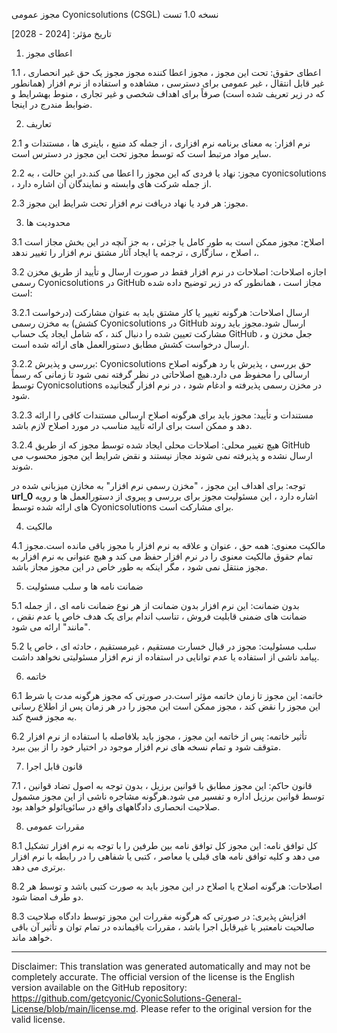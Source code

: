 مجوز عمومی Cyonicsolutions (CSGL)
نسخه 1.0 تست

تاریخ مؤثر: [2024 - 2028]

1. اعطای مجوز

1.1 اعطای حقوق: تحت این مجوز ، مجوز اعطا کننده مجوز مجوز یک حق غیر انحصاری ، غیر قابل انتقال ، غیر عمومی برای دسترسی ، مشاهده و استفاده از نرم افزار (همانطور که در زیر تعریف شده است) صرفاً برای اهداف شخصی و غیر تجاری ، منوط بهشرایط و ضوابط مندرج در اینجا.

2. تعاریف

2.1 نرم افزار: به معنای برنامه نرم افزاری ، از جمله کد منبع ، باینری ها ، مستندات و سایر مواد مرتبط است که توسط مجوز تحت این مجوز در دسترس است.

2.2 مجوز: نهاد یا فردی که این مجوز را اعطا می کند.در این حالت ، به cyonicsolutions ، از جمله شرکت های وابسته و نمایندگان آن اشاره دارد.

2.3 مجوز: هر فرد یا نهاد دریافت نرم افزار تحت شرایط این مجوز.

3. محدودیت ها

3.1 اصلاح: مجوز ممکن است به طور کامل یا جزئی ، به جز آنچه در این بخش مجاز است ، اصلاح ، سازگاری ، ترجمه یا ایجاد آثار مشتق نرم افزار را تغییر ندهد.

3.2 اجازه اصلاحات: اصلاحات در نرم افزار فقط در صورت ارسال و تأیید از طریق مخزن رسمی Cyonicsolutions در GitHub مجاز است ، همانطور که در زیر توضیح داده شده است:

3.2.1 ارسال اصلاحات: هرگونه تغییر یا کار مشتق باید به عنوان مشارکت (درخواست کشش) به مخزن رسمی Cyonicsolutions در GitHub ارسال شود.مجوز باید روند مشارکت تعیین شده را دنبال کند ، که شامل ایجاد یک حساب GitHub ، جعل مخزن و ارسال درخواست کشش مطابق دستورالعمل های ارائه شده است.

3.2.2 بررسی و پذیرش: Cyonicsolutions حق بررسی ، پذیرش یا رد هرگونه اصلاح ارسالی را محفوظ می دارد.هیچ اصلاحاتی در نظر گرفته نمی شود تا زمانی که رسماً توسط Cyonicsolutions در مخزن رسمی پذیرفته و ادغام شود ، در نرم افزار گنجانیده شود.

3.2.3 مستندات و تأیید: مجوز باید برای هرگونه اصلاح ارسالی مستندات کافی را ارائه دهد و ممکن است برای ارائه تأیید مناسب در مورد اصلاح لازم باشد.

3.2.4 هیچ تغییر محلی: اصلاحات محلی ایجاد شده توسط مجوز که از طریق GitHub ارسال نشده و پذیرفته نمی شوند مجاز نیستند و نقض شرایط این مجوز محسوب می شوند.

توجه: برای اهداف این مجوز ، "مخزن رسمی نرم افزار" به مخازن میزبانی شده در __url_0__ اشاره دارد ، این مسئولیت مجوز برای بررسی و پیروی از دستورالعمل ها و رویه های ارائه شده توسط Cyonicsolutions برای مشارکت است.

4. مالکیت

4.1 مالکیت معنوی: همه حق ، عنوان و علاقه به نرم افزار با مجوز باقی مانده است.مجوز تمام حقوق مالکیت معنوی را در نرم افزار حفظ می کند و هیچ عنوانی به نرم افزار به مجوز منتقل نمی شود ، مگر اینکه به طور خاص در این مجوز مجاز باشد.

5. ضمانت نامه ها و سلب مسئولیت

5.1 بدون ضمانت: این نرم افزار بدون ضمانت از هر نوع ضمانت نامه ای ، از جمله ضمانت های ضمنی قابلیت فروش ، تناسب اندام برای یک هدف خاص یا عدم نقض ، "مانند" ارائه می شود.

5.2 سلب مسئولیت: مجوز در قبال خسارت مستقیم ، غیرمستقیم ، حادثه ای ، خاص یا پیامد ناشی از استفاده یا عدم توانایی در استفاده از نرم افزار مسئولیتی نخواهد داشت.

6. خاتمه

6.1 خاتمه: این مجوز تا زمان خاتمه مؤثر است.در صورتی که مجوز هرگونه مدت یا شرط این مجوز را نقض کند ، مجوز ممکن است این مجوز را در هر زمان پس از اطلاع رسانی به مجوز فسخ کند.

6.2 تأثیر خاتمه: پس از خاتمه این مجوز ، مجوز باید بلافاصله با استفاده از نرم افزار متوقف شود و تمام نسخه های نرم افزار موجود در اختیار خود را از بین ببرد.

7. قانون قابل اجرا

7.1 قانون حاكم: این مجوز مطابق با قوانین برزیل ، بدون توجه به اصول تضاد قوانین ، توسط قوانین برزیل اداره و تفسیر می شود.هرگونه مشاجره ناشی از این مجوز مشمول صلاحیت انحصاری دادگاههای واقع در سائوپائولو خواهد بود.

8. مقررات عمومی

8.1 کل توافق نامه: این مجوز کل توافق نامه بین طرفین را با توجه به نرم افزار تشکیل می دهد و کلیه توافق نامه های قبلی یا معاصر ، کتبی یا شفاهی را در رابطه با نرم افزار برتری می دهد.

8.2 اصلاحات: هرگونه اصلاح یا اصلاح در این مجوز باید به صورت کتبی باشد و توسط هر دو طرف امضا شود.

8.3 افزایش پذیری: در صورتی که هرگونه مقررات این مجوز توسط دادگاه صلاحیت صالحیت نامعتبر یا غیرقابل اجرا باشد ، مقررات باقیمانده در تمام توان و تأثیر آن باقی خواهد ماند.

---
Disclaimer: This translation was generated automatically and may not be completely accurate. The official version of the license is the English version available on the GitHub repository: https://github.com/getcyonic/CyonicSolutions-General-License/blob/main/license.md. Please refer to the original version for the valid license.